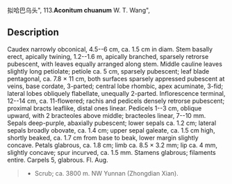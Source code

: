 拟哈巴乌头",
113.**Aconitum chuanum** W. T. Wang",

## Description
Caudex narrowly obconical, 4.5--6 cm, ca. 1.5 cm in diam. Stem basally erect, apically twining, 1.2--1.6 m, apically branched, sparsely retrorse pubescent, with leaves equally arranged along stem. Middle cauline leaves slightly long petiolate; petiole ca. 5 cm, sparsely pubescent; leaf blade pentagonal, ca. 7.8 × 11 cm, both surfaces sparsely appressed pubescent at veins, base cordate, 3-parted; central lobe rhombic, apex acuminate, 3-fid; lateral lobes obliquely flabellate, unequally 2-parted. Inflorescence terminal, 12--14 cm, ca. 11-flowered; rachis and pedicels densely retrorse pubescent; proximal bracts leaflike, distal ones linear. Pedicels 1--3 cm, oblique upward, with 2 bracteoles above middle; bracteoles linear, 7--10 mm. Sepals deep-purple, abaxially pubescent; lower sepals ca. 1.2 cm; lateral sepals broadly obovate, ca. 1.4 cm; upper sepal galeate, ca. 1.5 cm high, shortly beaked, ca. 1.7 cm from base to beak, lower margin slightly concave. Petals glabrous, ca. 1.8 cm; limb ca. 8.5 × 3.2 mm; lip ca. 4 mm, slightly concave; spur incurved, ca. 1.5 mm. Stamens glabrous; filaments entire. Carpels 5, glabrous. Fl. Aug.

> * Scrub; ca. 3800 m. NW Yunnan (Zhongdian Xian).
